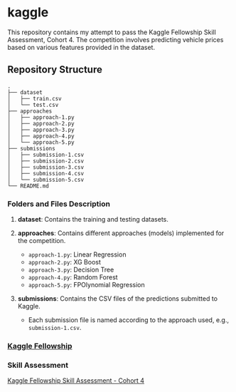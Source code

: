 # kaggle

This repository contains my attempt to pass the Kaggle Fellowship Skill Assessment, Cohort 4. The competition involves predicting vehicle prices based on various features provided in the dataset.

## Repository Structure

```
.
├── dataset
│   ├── train.csv
│   └── test.csv
├── approaches
│   ├── approach-1.py
│   ├── approach-2.py
│   ├── approach-3.py
│   ├── approach-4.py
│   └── approach-5.py
├── submissions
│   ├── submission-1.csv
│   ├── submission-2.csv
│   ├── submission-3.csv
│   ├── submission-4.csv
│   └── submission-5.csv
└── README.md
```

### Folders and Files Description

1. **dataset**: Contains the training and testing datasets.

2. **approaches**: Contains different approaches (models) implemented for the competition.
    - `approach-1.py`: Linear Regression 
    - `approach-2.py`: XG Boost
    - `approach-3.py`: Decision Tree
    - `approach-4.py`: Random Forest 
    - `approach-5.py`: FPOlynomial Regression

3. **submissions**: Contains the CSV files of the predictions submitted to Kaggle.
    - Each submission file is named according to the approach used, e.g., `submission-1.csv`.

### [Kaggle Fellowship](https://www.kaggle.com/kagglex) 

### Skill Assessment

[Kaggle Fellowship Skill Assessment - Cohort 4](https://www.kaggle.com/competitions/kagglex-cohort4/overview) 
